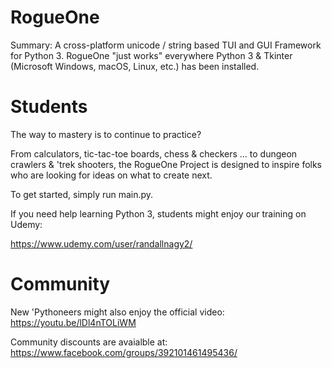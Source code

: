 # RogueOne
Summary: A cross-platform unicode / string based TUI and GUI Framework for Python 3. RogueOne "just works" everywhere Python 3 & Tkinter (Microsoft Windows, macOS, Linux, etc.) has been installed.

# Students
The way to mastery is to continue to practice?

From calculators, tic-tac-toe boards, chess & checkers ... to dungeon crawlers & 'trek shooters, the RogueOne Project is designed to inspire folks who are looking for ideas on what to create next.

To get started, simply run main.py. 

If you need help learning Python 3, students might enjoy our training on Udemy:

https://www.udemy.com/user/randallnagy2/


# Community
New 'Pythoneers might also enjoy the official video: https://youtu.be/lDl4nTOLiWM

Community discounts are avaialble at: https://www.facebook.com/groups/392101461495436/


